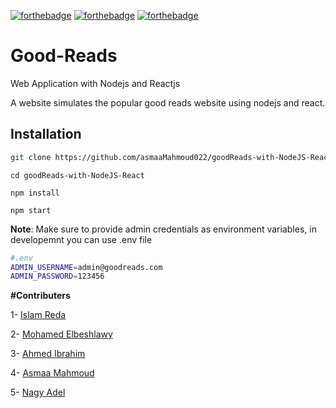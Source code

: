 
[![forthebadge](https://forthebadge.com/images/badges/built-with-love.svg)](https://forthebadge.com)
[![forthebadge](https://forthebadge.com/images/badges/uses-js.svg)](https://forthebadge.com)
[![forthebadge](https://forthebadge.com/images/badges/built-by-developers.svg)](https://forthebadge.com)
# Good-Reads
Web Application with Nodejs and Reactjs

A website simulates the popular good reads website using nodejs and react.


## Installation
```sh
git clone https://github.com/asmaaMahmoud022/goodReads-with-NodeJS-React
```
```
cd goodReads-with-NodeJS-React
```
```
npm install
```
```
npm start
```

**Note**: Make sure to provide admin credentials as environment variables, in developemnt you can use .env file
```sh
#.env
ADMIN_USERNAME=admin@goodreads.com
ADMIN_PASSWORD=123456
```

**#Contributers**

1- [Islam Reda](https://github.com/IslamReda)

2- [Mohamed Elbeshlawy](https://github.com/Mohamedelbeshlawy)

3- [Ahmed Ibrahim](https://github.com/ahmedibrahim22)

4- [Asmaa Mahmoud](https://github.com/asmaaMahmoud022)

5- [Nagy Adel](https://github.com/nagyadel1992)

